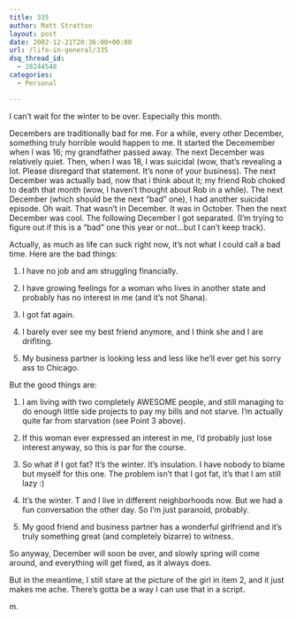 ```yaml
---
title: 335
author: Matt Stratton
layout: post
date: 2002-12-21T20:36:00+00:00
url: /life-in-general/335
dsq_thread_id:
  - 28244548
categories:
  - Personal

---
```

I can&#8217;t wait for the winter to be over. Especially this month.

Decembers are traditionally bad for me. For a while, every other December, something truly horrible would happen to me. It started the Decemember when I was 16; my grandfather passed away. The next December was relatively quiet. Then, when I was 18, I was suicidal (wow, that&#8217;s revealing a lot. Please disregard that statement. It&#8217;s none of your business). The next December was actually bad, now that i think about it; my friend Rob choked to death that month (wow, I haven&#8217;t thought about Rob in a while). The next December (which should be the next &#8220;bad&#8221; one), I had another suicidal episode. Oh wait. That wasn&#8217;t in December. It was in October. Then the next December was cool. The following December I got separated. (I&#8217;m trying to figure out if this is a &#8220;bad&#8221; one this year or not&#8230;but I can&#8217;t keep track).

Actually, as much as life can suck right now, it&#8217;s not what I could call a bad time. Here are the bad things:

1) I have no job and am struggling financially.
  
2) I have growing feelings for a woman who lives in another state and probably has no interest in me (and it&#8217;s not Shana).
  
3) I got fat again.
  
4) I barely ever see my best friend anymore, and I think she and I are drifiting.
  
5) My business partner is looking less and less like he&#8217;ll ever get his sorry ass to Chicago.

But the good things are:

1) I am living with two completely AWESOME people, and still managing to do enough little side projects to pay my bills and not starve. I&#8217;m actually quite far from starvation (see Point 3 above).
  
2) If this woman ever expressed an interest in me, I&#8217;d probably just lose interest anyway, so this is par for the course.
  
3) So what if I got fat? It&#8217;s the winter. It&#8217;s insulation. I have nobody to blame but myself for this one. The problem isn&#8217;t that I got fat, it&#8217;s that I am still lazy :)
  
4) It&#8217;s the winter. T and I live in different neighborhoods now. But we had a fun conversation the other day. So I&#8217;m just paranoid, probably.
  
5) My good friend and business partner has a wonderful girlfriend and it&#8217;s truly something great (and completely bizarre) to witness.

So anyway, December will soon be over, and slowly spring will come around, and everything will get fixed, as it always does.

But in the meantime, I still stare at the picture of the girl in item 2, and it just makes me ache. There&#8217;s gotta be a way I can use that in a script.

m.